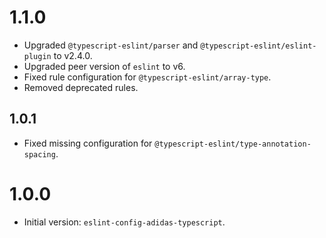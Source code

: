 # 1.1.0

- Upgraded `@typescript-eslint/parser` and `@typescript-eslint/eslint-plugin` to v2.4.0.
- Upgraded peer version of `eslint` to v6.
- Fixed rule configuration for `@typescript-eslint/array-type`.
- Removed deprecated rules.

## 1.0.1

- Fixed missing configuration for `@typescript-eslint/type-annotation-spacing`.

# 1.0.0

- Initial version: `eslint-config-adidas-typescript`.
